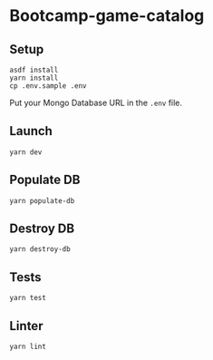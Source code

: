 # Bootcamp-game-catalog

## Setup

```sh-session
asdf install
yarn install
cp .env.sample .env
```

Put your Mongo Database URL in the `.env` file.

## Launch

```sh-session
yarn dev
```

## Populate DB

```sh-session
yarn populate-db
```

## Destroy DB

```sh-session
yarn destroy-db
```

## Tests

```sh-session
yarn test
```

## Linter

```sh-session
yarn lint
```
